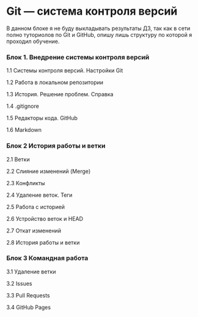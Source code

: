 # Git — система контроля версий

В данном блоке я не буду выкладывать результаты ДЗ, так как в сети полно туториолов по Git и GitHub, опишу лишь структуру по которой я проходил обучение.


### Блок 1. Внедрение системы контроля версий

1.1	Системы контроля версий. Настройки Git

1.2	Работа в локальном репозитории

1.3 История. Решение проблем. Справка

1.4 .gitignore

1.5 Редакторы кода. GitHub

1.6 Markdown


### Блок 2 История работы и ветки

2.1 Ветки

2.2 Слияние изменений (Merge)

2.3 Конфликты

2.4 Удаление веток. Теги

2.5 Работа с историей

2.6 Устройство веток и HEAD

2.7 Откат изменений

2.8 История работы и ветки


### Блок 3 Командная работа

3.1 Удаление ветки

3.2 Issues

3.3 Pull Requests

3.4 GitHub Pages

